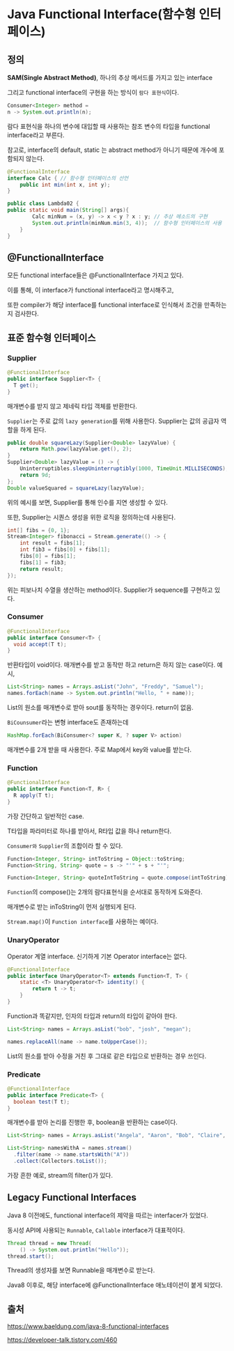 # Java Functional Interface(함수형 인터페이스)

## 정의
**SAM(Single Abstract Method)**, 하나의 추상 메서드를 가지고 있는 interface

그리고 functional interface의 구현을 하는 방식이
`람다 표현식`이다.

~~~java
Consumer<Integer> method = 
n -> System.out.println(n);
~~~
람다 표현식을 하나의 변수에 대입할 때 사용하는 참조 변수의 타입을 functional interface라고 부른다.

참고로, interface의 default, static 는 abstract method가 아니기 때문에 개수에 포함되지 않는다.

~~~java
@FunctionalInterface
interface Calc { // 함수형 인터페이스의 선언
    public int min(int x, int y);
}

public class Lambda02 {
public static void main(String[] args){
        Calc minNum = (x, y) -> x < y ? x : y; // 추상 메소드의 구현
        System.out.println(minNum.min(3, 4));  // 함수형 인터페이스의 사용
    }
}
~~~

## @FunctionalInterface
모든 functional interface들은 @FunctionalInterface 가지고 있다.

이를 통해, 이 interface가 functional interface라고 명시해주고, 

또한 compiler가 해당 interface를 functional interface로 인식해서 조건을 만족하는지 검사한다.



## 표준 함수형 인터페이스
### Supplier
~~~java
@FunctionalInterface 
public interface Supplier<T> { 
  T get(); 
}
~~~
매개변수를 받지 않고 제네릭 타입 객체를 반환한다.

`Supplier`는 주로 값의 `lazy generation`를 위해 사용한다. Supplier는 값의 공급자 역할을 하게 된다.
~~~java
public double squareLazy(Supplier<Double> lazyValue) {
    return Math.pow(lazyValue.get(), 2);
}
Supplier<Double> lazyValue = () -> {
    Uninterruptibles.sleepUninterruptibly(1000, TimeUnit.MILLISECONDS);
    return 9d;
};
Double valueSquared = squareLazy(lazyValue);
~~~
위의 예시를 보면, Supplier를 통해 인수를 지연 생성할 수 있다.

또한, Supplier는 시퀀스 생성을 위한 로직을 정의하는데 사용된다.

~~~java
int[] fibs = {0, 1};
Stream<Integer> fibonacci = Stream.generate(() -> {
    int result = fibs[1];
    int fib3 = fibs[0] + fibs[1];
    fibs[0] = fibs[1];
    fibs[1] = fib3;
    return result;
});
~~~
위는 피보나치 수열을 생산하는 method이다.
Supplier가 sequence를 구현하고 있다.

### Consumer
~~~java
@FunctionalInterface
public interface Consumer<T> {
  void accept(T t);
}
~~~
반환타입이 void이다. 
매개변수를 받고 동작만 하고 return은 하지 않는 case이다.
예시, 
~~~java
List<String> names = Arrays.asList("John", "Freddy", "Samuel");
names.forEach(name -> System.out.println("Hello, " + name));
~~~
List의 원소를 매개변수로 받아 sout를 동작하는 경우이다. return이 없음.

`BiCounsumer`라는 변형 interface도 존재하는데
~~~java
HashMap.forEach(BiConsumer<? super K, ? super V> action)
~~~
매개변수를 2개 받을 때 사용한다. 주로 Map에서 key와 value를 받는다.

### Function
~~~java
@FunctionalInterface
public interface Function<T, R> {
  R apply(T t);
}
~~~
가장 간단하고 일반적인 case.

T타입을 파라미터로 하나를 받아서, R타입 값을 하나 return한다.

`Consumer와` `Supplier`의 조합이라 할 수 있다.

~~~java
Function<Integer, String> intToString = Object::toString;
Function<String, String> quote = s -> "'" + s + "'";

Function<Integer, String> quoteIntToString = quote.compose(intToString);
~~~
`Function`의 compose()는 2개의 람다표현식을 순서대로 동작하게 도와준다.

매개변수로 받는 inToString이 먼저 실행되게 된다.

`Stream.map()`이 `Function interface`를 사용하는 예이다.

### UnaryOperator
Operator 계열 interface.
신기하게 기본 Operator interface는 없다.

~~~java
@FunctionalInterface
public interface UnaryOperator<T> extends Function<T, T> {
    static <T> UnaryOperator<T> identity() {
        return t -> t;
    }
}
~~~
Function과 똑같지만, 인자의 타입과 return의 타입이 같아야 한다.

~~~java
List<String> names = Arrays.asList("bob", "josh", "megan");

names.replaceAll(name -> name.toUpperCase());
~~~
List의 원소를 받아 수정을 거친 후 그대로 같은 타입으로 반환하는  경우 쓰인다.


### Predicate
~~~java
@FunctionalInterface
public interface Predicate<T> {
  boolean test(T t);
}
~~~
매개변수를 받아 논리를 진행한 후, boolean을 반환하는 case이다.

~~~java
List<String> names = Arrays.asList("Angela", "Aaron", "Bob", "Claire", "David");

List<String> namesWithA = names.stream()
  .filter(name -> name.startsWith("A"))
  .collect(Collectors.toList());
~~~
가장 흔한 예로, stream의 filter()가 있다.



## Legacy Functional Interfaces

Java 8 이전에도, functional interface의 제약을 따르는 interfacer가 있었다. 

동시성 API에 사용되는 `Runnable`, `Callable` interface가 대표적이다. 

~~~java
Thread thread = new Thread(
    () -> System.out.println("Hello"));
thread.start();
~~~
Thread의 생성자를 보면 Runnable을 매개변수로 받는다.

Java8 이후로, 해당 interface에 @FunctionalInterface 애노테이션이 붙게 되었다.

## 출처
https://www.baeldung.com/java-8-functional-interfaces

https://developer-talk.tistory.com/460